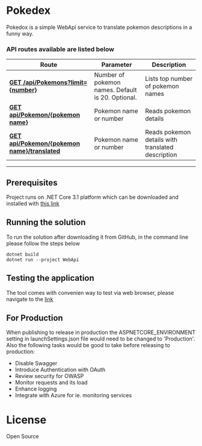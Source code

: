 ﻿# Pokedex

Pokedox is a simple WebApi service to translate pokemon descriptions in a funny way.

### API routes available are listed below

|Route |Parameter |Description |
|-|-|-|
|<b>[GET /api/Pokemons?limit={number}](localhost:5001/api/Pokemons)</b>| Number of pokemon names. Default is 20. Optional.|Lists top number of pokemon names|
|<b>[GET api/Pokemon/{pokemon name}](localhost:5001/api/Pokemon)</b>|Pokemon name or number|Reads pokemon details|
|<b>[GET api/Pokemon/{pokemon name}/translated](localhost:5001/api/Pokemon/1/translated)</b>|Pokemon name or number|Reads pokemon details with translated description|
<hr>

## Prerequisites

Project runs on .NET Core 3.1 platform which can be downloaded and installed with [this link](https://dotnet.microsoft.com/download)

## Running the solution

To run the solution after downloading it from GitHub, in the command line please follow the steps below


```
dotnet build
dotnet run --project WebApi
```

## Testing the application

The tool comes with convenien way to test via web browser, please navigate to the [link](https://localhost:5001/swagger/index.html)

## For Production
  
When publishing to release in production the ASPNETCORE_ENVIRONMENT setting in launchSettings.json file would need to be changed to 'Production'.
Also the following tasks would be good to take before releasing to production:
 - Disable Swagger
 - Introduce Authentication with OAuth
 - Review security for OWASP
 - Monitor requests and its load
 - Enhance logging
 - Integrate with Azure for ie. monitoring services
  
# License

Open Source
